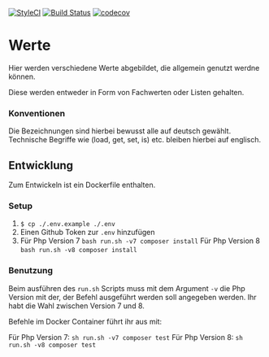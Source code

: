 [![StyleCI](https://styleci.io/repos/78105159/shield?branch=master)](https://styleci.io/repos/78105159)
[![Build Status](https://travis-ci.org/demvsystems/werte.svg?branch=master)](https://travis-ci.org/demvsystems/werte)
[![codecov](https://codecov.io/gh/demvsystems/werte/branch/master/graph/badge.svg)](https://codecov.io/gh/demvsystems/werte)

# Werte
Hier werden verschiedene Werte abgebildet, die allgemein genutzt werdne können.

Diese werden entweder in Form von Fachwerten oder Listen gehalten.


### Konventionen
Die Bezeichnungen sind hierbei bewusst alle auf deutsch gewählt.
Technische Begriffe wie (load, get, set, is) etc. bleiben hierbei auf englisch.


## Entwicklung

Zum Entwickeln ist ein Dockerfile enthalten.

### Setup

1. `$ cp ./.env.example ./.env`
2. Einen Github Token zur `.env` hinzufügen
3. Für Php Version 7 `bash run.sh -v7 composer install`
Für Php Version 8 `bash run.sh -v8 composer install`

### Benutzung

Beim ausführen des `run.sh` Scripts muss mit dem Argument `-v` die Php Version mit der, der Befehl ausgeführt werden soll angegeben werden. Ihr habt die Wahl zwischen Version 7 und 8.

Befehle im Docker Container führt ihr aus mit:

Für Php Version 7: `sh run.sh -v7 composer test`
Für Php Version 8: `sh run.sh -v8 composer test`
